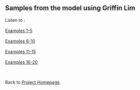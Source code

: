 <!-- exp 2 -->

## Samples from the model using Griffin Lim
Listen to :
<br><br>
[Examples 1-5](https://ljlj9.github.io/mscproject/experiment_3_i.html)
<br><br>
[Examples 6-10](https://ljlj9.github.io/mscproject/experiment_3_ii.html)
<br><br>
[Examples 11-15](https://ljlj9.github.io/mscproject/experiment_3_iii.html)
<br><br>
[Examples 16-20](https://ljlj9.github.io/mscproject/experiment_3_iv.html)

<br><br>
Back to [Project Homepage](https://ljlj9.github.io/mscproject/index.html).
